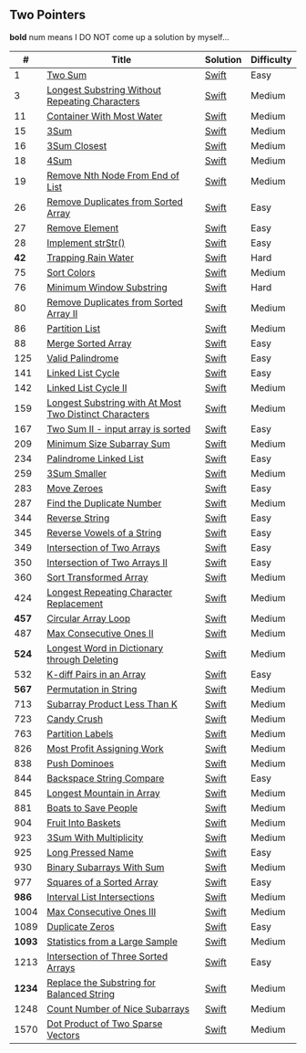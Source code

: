 ## Two Pointers

**bold** num means I DO NOT come up a solution by myself...

| # | Title | Solution | Difficulty |
|---| ----- | -------- | ---------- |
|1|[Two Sum](https://leetcode.com/problems/two-sum/) | [Swift](./algorithms/swift/2Sum/2Sum.swift)|Easy|
|3|[Longest Substring Without Repeating Characters](https://leetcode.com/problems/longest-substring-without-repeating-characters/) | [Swift](../algorithms/swift/longestSubstringWithoutRepeatingCharacters/longestSubstringWithoutRepeatingCharacters.swift)|Medium|
|11|[Container With Most Water](https://leetcode.com/problems/container-with-most-water/) | [Swift](../algorithms/swift/addTwoNumbers/addTwoNumbers.swift)|Medium|
|15|[3Sum](https://leetcode.com/problems/3sum/) | [Swift](../algorithms/swift/3Sum/3Sum.swift)|Medium|
|16|[3Sum Closest](https://leetcode.com/problems/3sum-closest/) | [Swift](../algorithms/swift/3sumClosest/3sumClosest.swift)|Medium|
|18|[4Sum](https://leetcode.com/problems/4sum/) | [Swift](../algorithms/swift/4sum/4sum.swift)|Medium|
|19|[Remove Nth Node From End of List](https://leetcode.com/problems/remove-nth-node-from-end-of-list/) | [Swift](../algorithms/swift/removeNthNodeFromEndOfList/removeNthNodeFromEndOfList.swift)|Medium|
|26|[Remove Duplicates from Sorted Array](https://leetcode.com/problems/remove-duplicates-from-sorted-array/) | [Swift](../algorithms/swift/removeDuplicatesFromSortedArray/removeDuplicatesFromSortedArray.swift)|Easy|
|27|[Remove Element](https://leetcode.com/problems/remove-element/) | [Swift](../algorithms/swift/removeElement/removeElement.swift)|Easy|
|28|[Implement strStr()](https://leetcode.com/problems/implement-strstr/) | [Swift](../algorithms/swift/implementStrStr/implementStrStr().swift)|Easy|
|**42**|[Trapping Rain Water](https://leetcode.com/problems/trapping-rain-water/) | [Swift](../algorithms/swift/trappingRainWater/trappingRainWater.swift)|Hard|
|75|[Sort Colors](https://leetcode.com/problems/sort-colors/) | [Swift](../algorithms/swift/sortColors/sortColors.swift)|Medium|
|76|[Minimum Window Substring](https://leetcode.com/problems/minimum-window-substring/) | [Swift](../algorithms/swift/minimumWindowSubString/minimumWindowSubString.swift)|Hard|
|80|[Remove Duplicates from Sorted Array II](https://leetcode.com/problems/remove-duplicates-from-sorted-array-ii/) | [Swift](../algorithms/swift/removeDuplicatesFromSortedArray-II/removeDuplicatesFromSortedArray-II.swift)|Medium|
|86|[Partition List](https://leetcode.com/problems/partition-list/) | [Swift](../algorithms/swift/partitionList/partitionList.swift)|Medium|
|88|[Merge Sorted Array](https://leetcode.com/problems/merge-sorted-array/) | [Swift](../algorithms/swift/mergeSortedArray/mergeSortedArray.swift)| Easy |
|125|[Valid Palindrome](https://leetcode.com/problems/valid-palindrome/) | [Swift](./algorithms/swift/validPalindrome/validPalindrome.swift)|Easy|
|141|[Linked List Cycle](https://leetcode.com/problems/linked-list-cycle/) |[Swift](../algorithms/swift/linkedListCycle/linkedListCycle.swift)|Easy|
|142|[Linked List Cycle II](https://leetcode.com/problems/linked-list-cycle-ii/) | [Swift](../algorithms/swift/linkedListCycleII/linkedListCycleII.swift)|Medium|
|159|[Longest Substring with At Most Two Distinct Characters](https://leetcode.com/problems/longest-substring-with-at-most-two-distinct-characters/) | [Swift](./algorithms/swift/159-Longest-Substring-with-At-Most-Two-Distinct-Characters/159-Longest-Substring-with-At-Most-Two-Distinct-Characters.swift)| Medium |
|167|[Two Sum II - input array is sorted](https://leetcode.com/problems/two-sum-ii-input-array-is-sorted/) | [Swift](../algorithms/swift/2SumII/2SumII.swift)|Easy|
|209|[Minimum Size Subarray Sum](https://leetcode.com/problems/minimum-size-subarray-sum/) | [Swift](../algorithms/swift/minimumSizeSubarraySum/minimumSizeSubarraySum.swift)|Medium|
|234|[Palindrome Linked List](https://leetcode.com/problems/palindrome-linked-list/) | [Swift](../algorithms/swift/palindromeLinkedList/palindromeLinkedList.swift)|Easy|
|259|[3Sum Smaller](https://leetcode.com/problems/3sum-smaller/) | [Swift](./algorithms/swift/259-3Sum-Smaller/259-3Sum-Smaller.swift)| Medium |
|283|[Move Zeroes](https://leetcode.com/problems/move-zeroes/) | [Swift](../algorithms/swift/moveZeroes/moveZeroes.swift)|Easy|
|287|[Find the Duplicate Number](https://leetcode.com/problems/find-the-duplicate-number/) | [Swift](../algorithms/swift/findTheDuplicateNumber/findTheDuplicateNumber.swift)| Medium |
|344|[Reverse String](https://leetcode.com/problems/reverse-string/) | [Swift](../algorithms/swift/reverseString/reverseString.swift)|Easy|
|345|[Reverse Vowels of a String](https://leetcode.com/problems/reverse-vowels-of-a-string/) | [Swift](./algorithms/swift/345-Reverse-Vowels-of-a-String/345-Reverse-Vowels-of-a-String.swift)|Easy|
|349|[Intersection of Two Arrays](https://leetcode.com/problems/intersection-of-two-arrays/) | [Swift](../algorithms/swift/intersectionOfTwoArrays/intersectionOfTwoArrays.swift)|Easy|
|350|[Intersection of Two Arrays II](https://leetcode.com/problems/intersection-of-two-arrays-ii/) | [Swift](./algorithms/swift/intersectionOfTwoArrays-II/intersectionOfTwoArrays-II.swift)|Easy|
|360|[Sort Transformed Array](https://leetcode.com/problems/sort-transformed-array/) | [Swift](./algorithms/swift/360-Sort-Transformed-Array/360-Sort-Transformed-Array.swift)|Medium|
|424|[Longest Repeating Character Replacement](https://leetcode.com/problems/longest-repeating-character-replacement/) | [Swift](../algorithms/swift/longestRepeatingCharacterReplacement/longestRepeatingCharacterReplacement.swift)| Medium |
|**457**|[Circular Array Loop](https://leetcode.com/problems/circular-array-loop/) | [Swift](../algorithms/swift/circularArrayLoop/circularArrayLoop.swift)|Medium|
|487|[Max Consecutive Ones II](https://leetcode.com/problems/max-consecutive-ones-ii/) | [Swift](./algorithms/swift/487-Max-Consecutive-Ones-II/487-Max-Consecutive-Ones-II.swift)|Medium|
|**524**|[Longest Word in Dictionary through Deleting](https://leetcode.com/problems/longest-word-in-dictionary-through-deleting/) | [Swift](./algorithms/swift/524-Longest-Word-in-Dictionary-through-Deleting/524-Longest-Word-in-Dictionary-through-Deleting.swift)| Medium |
|532|[K-diff Pairs in an Array](https://leetcode.com/problems/k-diff-pairs-in-an-array/) | [Swift](./algorithms/swift/532-K-diff-Pairs-in-an-Array/532-K-diff-Pairs-in-an-Array.swift)|Easy|
|**567**|[Permutation in String](https://leetcode.com/problems/permutation-in-string/) | [Swift](../algorithms/swift/permutationInString/permutationInString.swift)| Medium |
|713|[Subarray Product Less Than K](https://leetcode.com/problems/subarray-product-less-than-k/) | [Swift](../algorithms/swift/subarrayProductLessThanK/subarrayProductLessThanK.swift)|Medium|
|723|[Candy Crush](https://leetcode.com/problems/candy-crush/) | [Swift](./algorithms/swift/723-Candy-Crush/723-Candy-Crush.swift)|Medium|
|763|[Partition Labels](https://leetcode.com/problems/partition-labels/) | [Swift](./algorithms/swift/networkDelayTime/networkDelayTime.swift)|Medium|
|826|[Most Profit Assigning Work](https://leetcode.com/problems/most-profit-assigning-work/) | [Swift](./algorithms/swift/826-Most-Profit-Assigning-Work/826-Most-Profit-Assigning-Work.swift)|Medium|
|838|[Push Dominoes](https://leetcode.com/problems/push-dominoes/) | [Swift](../algorithms/swift/pushDominoes/pushDominoes.swift)|Medium|
|844|[Backspace String Compare](https://leetcode.com/problems/backspace-string-compare/) | [Swift](../algorithms/swift/backspaceStringCompare/backspaceStringCompare.swift)|Easy|
|845|[Longest Mountain in Array](https://leetcode.com/problems/longest-mountain-in-array/) | [Swift](./algorithms/swift/845-Longest-Mountain-in-Array/845-Longest-Mountain-in-Array.swift)|Medium|
|881|[Boats to Save People](https://leetcode.com/problems/boats-to-save-people/) | [Swift](./algorithms/swift/881-Boats-to-Save-People/881-Boats-to-Save-People.swift)| Medium |
|904|[Fruit Into Baskets](https://leetcode.com/problems/fruit-into-baskets/) | [Swift](../algorithms/swift/fruitIntoBaskets/fruitIntoBaskets.swift)| Medium |
|923|[3Sum With Multiplicity](https://leetcode.com/problems/3sum-with-multiplicity/) | [Swift](./algorithms/swift/923-3Sum-With-Multiplicity/923-3Sum-With-Multiplicity.swift)| Medium |
|925|[Long Pressed Name](https://leetcode.com/problems/long-pressed-name/) | [Swift](./algorithms/swift/925-Long-Pressed-Name/925-Long-Pressed-Name.swift)|Easy|
|930|[Binary Subarrays With Sum](https://leetcode.com/problems/binary-subarrays-with-sum/) | [Swift](./algorithms/swift/930-Binary-Subarrays-With-Sum/930-Binary-Subarrays-With-Sum.swift)|Medium|
|977|[Squares of a Sorted Array](https://leetcode.com/problems/squares-of-a-sorted-array/) | [Swift](../algorithms/swift/squaresOfASortedArray/squaresOfASortedArray.swift)| Easy |
|**986**|[Interval List Intersections](https://leetcode.com/problems/interval-list-intersections/) | [Swift](../algorithms/swift/intervalListIntersections/intervalListIntersections.swift)|Medium|
|1004|[Max Consecutive Ones III](https://leetcode.com/problems/max-consecutive-ones-iii/) | [Swift](../algorithms/swift/maxConsecutiveOnes-III/maxConsecutiveOnes-III.swift)|Medium|
|1089|[Duplicate Zeros](https://leetcode.com/problems/duplicate-zeros/) | [Swift](../algorithms/swift/duplicateZeros/duplicateZeros.swift)|Easy|
|**1093**|[Statistics from a Large Sample](https://leetcode.com/problems/statistics-from-a-large-sample/) | [Swift](./algorithms/swift/1093-Statistics-from-a-Large-Sample/1093-Statistics-from-a-Large-Sample.swiftt)| Medium |
|1213|[Intersection of Three Sorted Arrays](https://leetcode.com/problems/intersection-of-three-sorted-arrays/) | [Swift](./algorithms/swift/1213-Intersection-of-Three-Sorted-Arrays/1213-Intersection-of-Three-Sorted-Arrays.swift)| Easy |
|**1234**|[Replace the Substring for Balanced String](https://leetcode.com/problems/replace-the-substring-for-balanced-string/) | [Swift](./algorithms/swift/1234-Replace-the-Substring-for-Balanced-String/1234-Replace-the-Substring-for-Balanced-String.swift)| Medium |
|1248|[Count Number of Nice Subarrays](https://leetcode.com/problems/count-number-of-nice-subarrays/) | [Swift](./algorithms/swift/1248-Count-Number-of-Nice-Subarrays/1248-Count-Number-of-Nice-Subarrays.swift)| Medium |
|1570|[Dot Product of Two Sparse Vectors](https://leetcode.com/problems/dot-product-of-two-sparse-vectors/) | [Swift](./algorithms/swift/1570-Dot-Product-of-Two-Sparse-Vectors/1570-Dot-Product-of-Two-Sparse-Vectors.swift)| Medium |






